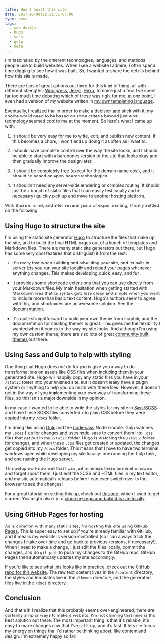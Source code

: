 ```yaml
---
title: How I built this site
date: 2017-10-08T15:21:51-07:00
type: post
tags:
  - web design
  - hugo
  - sass
  - gulp
  - meta
---
```


I'm fascinated by the different technologies, languages, and methods people use to build websites. When I see a website I admire, I often spend time digging to see how it was built. So, I wanted to share the details behind how this site is made.

There are tons of great options out there for this kind of thing, all with different strengths: [Wordpress](https://wordpress.org/), [Jekyll](https://jekyllrb.com/), [Hexo](https://hexo.io/), to name just a few. I've spent far too much time debating which of these was right for me; at one point, I even had a version of my website written in [my own templating language](https://github.com/reid47/omelet).

Eventually, I realized that in order to make a decision and stick with it, my choice would need to be based on some criteria beyond just what technology seemed cool to me at the moment. So here's what I came up with:

1. It should be very easy for me to write, edit, and publish new content. If this becomes a chore, I won't end up doing it as often as I want to.

2. I should have complete control over the way the site looks, and I should be able to start with a barebones version of the site that looks okay and then gradually improve the design later.

3. It should be completely free (except for the domain name cost), and it should be based on open-source technologies.

4. It shouldn't need any server-side rendering or complex routing. It should just be a bunch of static files that I can easily test locally and (if necessary) quickly pick up and move to another hosting platform.

With these in mind, and after several years of experimenting, I finally settled on the following.

## Using Hugo to structure the site

I'm using the static site generator [Hugo](https://gohugo.io/) to structure the files that make up the site, and to build the final HTML pages out of a bunch of templates and Markdown files. There are many static site generators out there, but Hugo has some very cool features that distinguish it from the rest:

- It's really fast when building and rebuilding your site, and its built-in server lets you run your site locally and reload your pages whenever anything changes. This makes developing quick, easy, and fun.

- It provides some shortcode extensions that you can use directly from your Markdown files. My main hesitation when getting started with Markdown was that its syntax gets less clean and simple when you want to include more than basic text content. Hugo's authors seem to agree with this, and shortcodes are an awesome solution. See the [documentation](https://gohugo.io/content-management/shortcodes/).

- It's quite straightforward to build your own theme from scratch, and the documentation for creating themes is great. This gives me the flexibility I wanted when it comes to the way my site looks. And although I'm using my own custom theme, there are also lots of great [community-built themes](https://themes.gohugo.io/) out there.

## Using Sass and Gulp to help with styling

One thing that Hugo does *not* do for you is give you a way to do transformations on assets like CSS files when including them in your generated site. Hugo will happily copy any static files you have in your `/static` folder into your finished site, but it doesn't really have a plugin system or anything to help you do much with these files. However, it doesn't get in the way of you implementing your own way of transforming these files, so this isn't a major downside in my opinion.

In my case, I wanted to be able to write the styles for my site in [Sass/SCSS](http://sass-lang.com/) and have these SCSS files converted into plain CSS before they were copied into my `/docs` folder.

I'm doing this using [Gulp](https://gulpjs.com/) and the [node-sass](https://www.npmjs.com/package/node-sass) Node module. Gulp watches my `.scss` files for changes and uses node-sass to convert them into `.css` files that get put in my `/static` folder. Hugo is watching the `/static` folder for changes, and when these `.css` files get created or updated, the changes get copied into my `/docs` folder. This means that I have to have two terminal windows open while developing my site locally: one running the Gulp task, and one running the Hugo server.

This setup works so well that I can just minimize these terminal windows and forget about them. I just edit the SCSS and HTML files in my text editor, and my site automatically reloads before I can even switch over to the browser to see the changes!

For a great tutorial on setting this up, check out [this one](http://danbahrami.io/articles/building-a-production-website-with-hugo-and-gulp-js/), which I used to get started. You might also try to [clone my repo and build this site locally](https://github.com/reid47/website/blob/master/README.md).

## Using GitHub Pages for hosting

As is common with many static sites, I'm hosting this site using [GitHub Pages](https://pages.github.com/). This is super easy to set up if you're already familiar with GitHub, and it means my website is version-controlled (so I can always track the changes I make over time and go back to previous versions, if necessary!). When I need to make a change, I just edit the files locally, commit the changes, and do `git push` to push my changes to the GitHub repo. GitHub Pages then automatically updates my site accordingly.

If you'd like to see what this looks like in practice, check out the [GitHub repo for this website](https://github.com/reid47/website). The raw text content lives in the `/content` directory, the styles and templates live in the `/themes` directory, and the generated files live in the `/docs` directory.

## Conclusion

And that's it! I realize that this probably seems over-engineered; there are certainly simpler ways to make a website. I'm not claiming that mine is the best solution out there. The most important thing is that it's reliable, it's easy to make changes now that I've set it up, and it's fast. It lets me focus my energy on things that I'd rather be thinking about, like content and design. I'm extremely happy so far!
